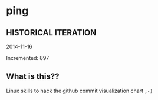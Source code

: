 # ping

## HISTORICAL ITERATION
2014-11-16

Incremented: 897

## What is this?? 
Linux skills to hack the github commit visualization chart `;-)`

